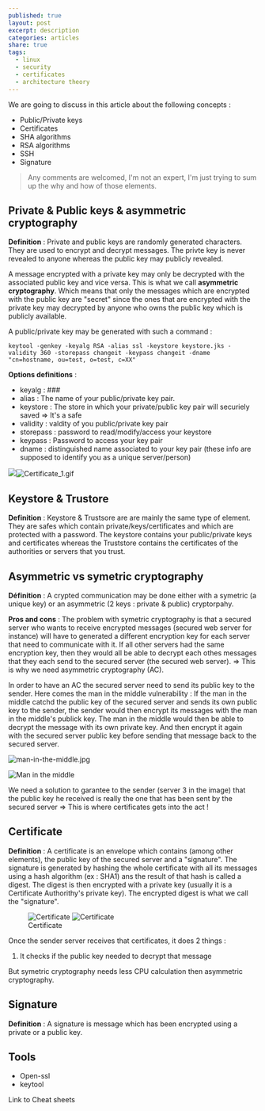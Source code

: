 ```yaml
---
published: true
layout: post
excerpt: description
categories: articles
share: true
tags:
  - linux
  - security
  - certificates
  - architecture theory
---
```

We are going to discuss in this article about the following concepts :
- Public/Private keys
- Certificates
- SHA algorithms
- RSA algorithms
- SSH
- Signature

> Any comments are welcomed, I'm not an expert, I'm just trying to sum up the why and how of those elements.


## Private & Public keys & asymmetric cryptography
**Definition** : Private and public keys are randomly generated characters. They are used to encrypt and decrypt messages. The privte key is never revealed to anyone whereas the public key may publicly revealed. 

A message encrypted with a private key may only be decrypted with the associated public key and vice versa. This is what we call **asymmetric cryptography**. Which means that only the messages which are encrypted with the public key are "secret" since the ones that are encrypted with the private key may decrypted by anyone who owns the public key which is publicly available.

A public/private key may be generated with such a command  : 
```shell
keytool -genkey -keyalg RSA -alias ssl -keystore keystore.jks -validity 360 -storepass changeit -keypass changeit -dname "cn=hostname, ou=test, o=test, c=XX"
```

**Options definitions** :
- keyalg : ###
- alias : The name of your public/private key pair.
- keystore : The store in which your private/public key pair will securiely saved => It's a safe
- validity : valdity of you public/private key pair
- storepass : password to read/modify/access your keystore
- keypass : Password to access your key pair
- dname : distinguished name associated to your key pair (these info are supposed to identify you as a unique server/person)

![]({{site.baseurl}}/_posts/articles/Certificate_1.gif)![Certificate_1.gif]({{site.baseurl}}/_posts/articles/Certificate_1.gif)


## Keystore & Trustore
**Definition** : Keystore & Trustsore are are mainly the same type of element. They are safes which contain private/keys/certificates and which are protected with a password. The keystore contains your public/private keys and certificates whereas the Truststore contains the certificates of the authorities or servers that you trust.

## Asymmetric vs symetric cryptography

**Définition** : A crypted communication may be done either with a symetric (a unique key) or an asymmetric (2 keys : private & public) cryptorpahy.  

**Pros and cons** : The problem with symetric cryptography is that a secured server who wants to receive encrypted messages (secured web server for instance) will have to generated a different encryption key for each server that need to communicate with it. If all other servers had the same encryption key, then they would all be able to decrypt each othes messages that they each send to the secured server (the secured web server). => This is why we need asymmetric cryptography (AC).

In order to have an AC the secured server need to send its public key to the sender. Here comes the man in the middle vulnerability : If the man in the middle catchd the public key of the secured server and sends its own public key to the sender, the sender would then encrypt its messages with the man in the middle's publick key. The man in the middle would then be able to decrypt the message with its own private key. And then encrypt it again with the secured server public key before sending that message back to the secured server. 

![man-in-the-middle.jpg]({{site.baseurl}}/images/man-in-the-middle.jpg)

![Man in the middle]({{site.baseurl}}/_posts/articles/images/man-in-the-middle.jpg)

We need a solution to garantee to the sender (server 3 in the image) that the public key he received is really the one that has been sent by the secured server => This is where certificates gets into the act !

## Certificate 
**Definition** : A certificate is an envelope which contains (among other elements), the public key of the secured server and a "signature". The signature is generated by hashing the whole certificate with all its messages using a hash algorithm (ex : SHA1) ans the result of that hash is called  a digest. The digest is then encrypted with a private key (usually it is a Certificate Authorithy's private key). The encrypted digest is what we call the "signature".

<figure class="half">
	<img src="({{site.baseurl}}/_posts/articles/images/certificate_1.gif)" alt="Certificate">
	<img src="({{site.baseurl}}/_posts/articles/images/certificate_1.gif)" alt="Certificate">
	<figcaption>Certificate</figcaption>
</figure>

Once the sender server receives that certificates, it does 2 things : 
1. It checks if the public key needed to decrypt that message 



But symetric cryptography needs less CPU calculation then asymmetric cryptography.

## Signature
**Definition** : A signature is message which has been encrypted using a private or a public key.
 
 ## Tools 
- Open-ssl
- keytool

 
 Link to Cheat sheets